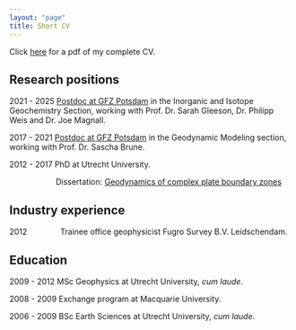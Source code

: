 ```yaml
---
layout: "page"
title: Short CV
---
```


Click [here](assets/Glerum_CV_2024_2page.pdf) for a pdf of my complete CV.

Research positions
----------------------
2021 - 2025 <a href="https://www.gfz-potsdam.de/en/staff/anne-glerum/sec31/" target="target">Postdoc at GFZ Potsdam</a> in the Inorganic and Isotope Geochemistry Section, working with Prof. Dr. Sarah Gleeson, Dr. Philipp Weis and Dr. Joe Magnall.

2017 - 2021 <a href="https://www.gfz-potsdam.de/en/staff/anne-glerum/sec25/" target="target">Postdoc at GFZ Potsdam</a> in the Geodynamic Modeling section, working with Prof. Dr. Sascha Brune. 

2012 - 2017 PhD at Utrecht University.

&nbsp;  &nbsp;   &nbsp;   &nbsp;  &nbsp;   &nbsp;  &nbsp;   &nbsp; &nbsp;   &nbsp;  &nbsp;Dissertation: <a href="https://dspace.library.uu.nl/handle/1874/377338" target="target">Geodynamics of complex plate boundary zones</a>

Industry experience
---------------
2012 &nbsp; &nbsp; &nbsp; &nbsp; &nbsp; &nbsp; &nbsp; Trainee office geophysicist Fugro Survey B.V. Leidschendam.

Education
----------
2009 - 2012 MSc Geophysics at Utrecht University, *cum laude*.

2008 - 2009 Exchange program at Macquarie University.

2006 - 2009 BSc Earth Sciences at Utrecht University, *cum laude*.

